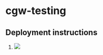 # cgw-testing

## Deployment instructions
1) <a href="https://console.aws.amazon.com/cloudformation/home?region=us-east-1#/stacks/new?stackName=cgw-test&templateURL=https://raw.githubusercontent.com/secureoptions/cgw-testing/master/cgw-deploy.json"><img src="https://s3.amazonaws.com/cloudformation-examples/cloudformation-launch-stack.png"/></a>

